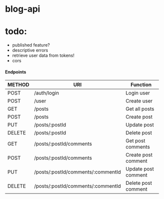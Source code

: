 # blog-api

# todo:

-   published feature?
-   descriptive errors
-   retrieve user data from tokens!
-   cors

#### Endpoints

| METHOD | URI                                | Function            |
| ------ | ---------------------------------- | ------------------- |
| POST   | /auth/login                        | Login user          |
| POST   | /user                              | Create user         |
| GET    | /posts                             | Get all posts       |
| POST   | /posts                             | Create post         |
| PUT    | /posts/:postId                     | Update post         |
| DELETE | /posts/:postId                     | Delete post         |
| GET    | /posts/:postId/comments            | Get post comments   |
| POST   | /posts/:postId/comments            | Create post comment |
| PUT    | /posts/:postId/comments/:commentId | Update post comment |
| DELETE | /posts/:postId/comments/:commentId | Delete post comment |

